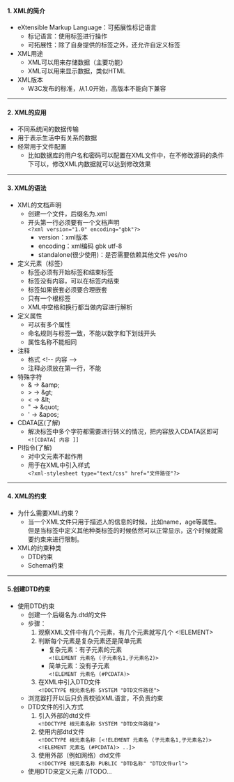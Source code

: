 #### 1. XML的简介
* eXtensible Markup Language：可拓展性标记语言
    - 标记语言：使用标签进行操作
    - 可拓展性：除了自身提供的标签之外，还允许自定义标签
* XML用途
    - XML可以用来存储数据（主要功能）
    - XML可以用来显示数据，类似HTML
* XML版本
    - W3C发布的标准，从1.0开始，高版本不能向下兼容
---     
#### 2. XML的应用   
* 不同系统间的数据传输
* 用于表示生活中有关系的数据
* 经常用于文件配置
    - 比如数据库的用户名和密码可以配置在XML文件中，在不修改源码的条件下可以，修改XML内数据就可以达到修改效果
---     
#### 3. XML的语法
* XML的文档声明
    - 创建一个文件，后缀名为.xml
    - 开头第一行必须要有一个文档声明
      <br>`<?xml version="1.0" encoding="gbk"?>`
        - version：xml版本
        - encoding：xml编码 gbk utf-8
        - standalone(很少使用)：是否需要依赖其他文件 yes/no
* 定义元素（标签）
    - 标签必须有开始标签和结束标签
    - 标签没有内容，可以在标签内结束
    - 标签如果嵌套必须要合理嵌套
    - 只有一个根标签
    - XML中空格和换行都当做内容进行解析
* 定义属性
    - 可以有多个属性
    - 命名规则与标签一致，不能以数字和下划线开头
    - 属性名称不能相同
* 注释
    - 格式 \<!-- 内容 -->
    - 注释必须放在第一行，不能
* 特殊字符
    - & -> \&amp;
    - \> -> \&gt;
    - < -> \&lt;
    - " -> \&quot;
    - ' -> \&apos;
* CDATA区(了解) 
    - 解决标签中多个字符都需要进行转义的情况，把内容放入CDATA区即可
    <br> `<![CDATA[ 内容 ]]`
* PI指令(了解)
    - 对中文元素不起作用
    - 用于在XML中引入样式
    <br>`<?xml-stylesheet type="text/css" href="文件路径"?>`
--- 
#### 4. XML的约束     
* 为什么需要XML约束？
    - 当一个XML文件只用于描述人的信息的时候，比如name，age等属性。
      但是当标签中定义其他种类标签的时候依然可以正常显示，这个时候就需要约束来进行限制。
* XML的约束种类
    - DTD约束
    - Schema约束
--- 
#### 5.创建DTD约束
* 使用DTD约束
    - 创建一个后缀名为.dtd的文件
    - 步骤：
        1. 观察XML文件中有几个元素，有几个元素就写几个 <!ELEMENT>
        2. 判断每个元素是复杂元素还是简单元素
             * 复杂元素：有子元素的元素
             <br>`<!ELEMENT 元素名 (子元素名1,子元素名2)>`
             * 简单元素：没有子元素
             <br>`<!ELEMENT 元素名 (#PCDATA)>`
        3. 在XML中引入DTD文件     
             `<!DOCTYPE 根元素名称 SYSTEM "DTD文件路径">`
    - 浏览器打开以后只负责校验XML语言，不负责约束    
    - DTD文件的引入方式
        1. 引入外部的dtd文件
        <br>`<!DOCTYPE 根元素名称 SYSTEM "DTD文件路径">`
        2. 使用内部dtd文件
        <br>`<!DOCTYPE 根元素名称 [<!ELEMENT 元素名 (子元素名1,子元素名2)> <!ELEMENT 元素名 (#PCDATA)> ..]>`
        3. 使用外部（例如网络）dtd文件
        <br>`<!DOCTYPE 根元素名称 PUBLIC "DTD名称" "DTD文件url">`
    - 使用DTD来定义元素
        //TODO... 